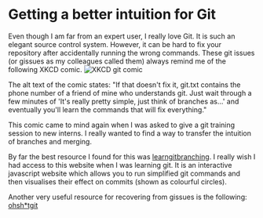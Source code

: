 # Getting a better intuition for Git

Even though I am far from an expert user, I really love Git. It is such an elegant source control system. 
However, it can be hard to fix your repository after accidentally running the wrong commands. 
These git issues (or gissues as my colleagues called them) always remind me of the following XKCD comic.
![XKCD git comic](https://imgs.xkcd.com/comics/git.png)

The alt text of the comic states: "If that doesn't fix it, git.txt contains the phone number of a friend of mine who understands git. 
Just wait through a few minutes of 'It's really pretty simple, just think of branches as...' and eventually you'll learn the commands that will fix everything." 

This comic came to mind again when I was asked to give a git training session to new interns.
I really wanted to find a way to transfer the intuition of branches and merging.

By far the best resource I found for this was [learngitbranching](https://learngitbranching.js.org). 
I really wish I had access to this website when I was learning git. 
It is an interactive javascript website which allows you to run simplified git commands and then visualises their effect on commits (shown as colourful circles). 

Another very useful resource for recovering from gissues is the following: [ohsh*tgit](https://ohshitgit.com/)

